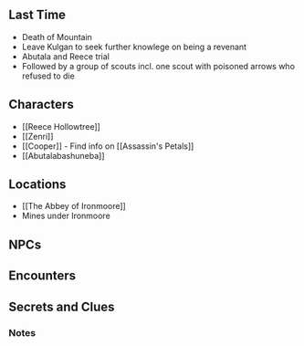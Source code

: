 ## Last Time
- Death of Mountain
- Leave Kulgan to seek further knowlege on being a revenant
- Abutala and Reece trial
- Followed by a group of scouts incl. one scout with poisoned arrows who refused to die

## Characters
- [[Reece Hollowtree]]
- [[Zenri]]
- [[Cooper]] - Find info on [[Assassin's Petals]]
- [[Abutalabashuneba]]

## Locations
- [[The Abbey of Ironmoore]]
- Mines under Ironmoore

## NPCs


## Encounters

## Secrets and Clues

### Notes